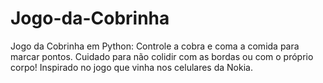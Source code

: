 # Jogo-da-Cobrinha
Jogo da Cobrinha em Python: Controle a cobra e coma a comida para marcar pontos. Cuidado para não colidir com as bordas ou com o próprio corpo! Inspirado no jogo que vinha nos celulares da Nokia.
